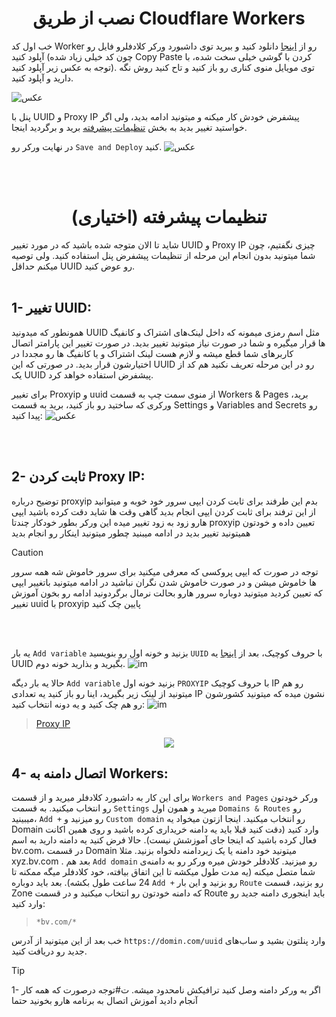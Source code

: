 <h1 align="center">نصب از طریق Cloudflare Workers</h1>

خب اول کد Worker رو از [اینجا](https://github.com/bia-pain-bache/BPB-Worker-Panel/releases/latest/download/worker.js) دانلود کنید و ببرید توی داشبورد ورکر کلادفلرو فایل رو آپلود کنید (چون کد خیلی زیاد شده Copy Paste کردن با گوشی خیلی سخت شده، با توجه به عکس زیر آپلود کنید). توی مویایل منوی کناری رو باز کنید و تاح کنید روش نگه دارید و آپلود کنید.

![عکس](https://github.com/valid7996/Gozargah/blob/main/images/imagwor/IMG_20250104_163617.jpg)

پنل با UUID و Proxy IP  پیشفرض خودش کار میکنه و میتونید ادامه بدید، ولی اگر خواستید تغییر بدید به بخش [تنظیمات پیشرفته](#تنظیمات-پیشرفته-اختیاری) برید و برگردید اینجا.

 در نهایت ورکر رو `Save and Deploy` کنید.
![عکس](https://github.com/valid7996/Gozargah/blob/main/images/imagwor/IMG_20250104_163647.jpg)





<br><br>
<h1 align="center">تنظیمات پیشرفته (اختیاری)</h1>

شاید تا الان متوجه شده باشید که در مورد تغییر UUID و Proxy IP  چیزی نگفتیم، چون شما میتونید بدون انجام این مرحله از تنظیمات پیشفرض پنل استفاده کنید. ولی توصیه میکنم حداقل UUID رو عوض کنید.
<br><br>

## 1- تغییر UUID:

همونطور که میدونید UUID  مثل اسم رمزی میمونه که داخل لینک‌های اشتراک و کانفیگ ها قرار میگیره و شما در صورت نیاز میتونید تغییر بدید. در صورت تغییر این پارامتر اتصال کاربرهای شما قطع میشه و لازم هست لینک اشتراک و یا کانفیگ ها رو مجددا در اختیارشون قرار بدید. در صورتی که این UUID رو در این مرحله تعریف نکنید هم کد از یک UUID پیشفرض استفاده خواهد کرد.


برای تغییر Proxyip و uuid از منوی سمت چپ به قسمت Workers & Pages برید، ورکری که ساختید رو باز کنید، برید به قسمت Settings و Variables and Secrets رو پیدا کنید:
![عکس](https://github.com/valid7996/Gozargah/blob/main/images/imagwor/IMG_20250104_163547.jpg)


<br><br>

## 2- ثابت کردن Proxy IP:

توضیح درباره proxyip  بدم این طرفند برای ثابت کردن ایپی سرور خود خوبه و میتوانید از این ترفند برای ثابت کردن ایپی انجام بدید گاهی وقت ها شاید دقت کرده باشید
ایپی هارو زود به زود تغییر میده این ورکر بطور خودکار چندتا proxyip  تعیین داده و خودتون همیتونید تغییر بدید در ادامه میبنید چطور میتونید اینکار رو انجام بدید 

> [!CAUTION]
>  توجه در صورت که ایپی پروکسی که معرفی میکنید برای سرور خاموش شه همه سرور ها خاموش میشن و در صورت خاموش شدن نگران نباشید در ادامه میتونید باتغییر ایپی که تعیین کردید میتونید دوباره سرور هارو بحالت نرمال برگردونید ادامه رو بخون آموزش تغییر uuid با proxyip پایین چک کنید

<br><br>



یه بار `Add variable` بزنید و خونه اول رو بنویسید `UUID` با حروف کوچیک، بعد از [اینجا](https://www.uuidgenerator.net/) یه UUID بگیرید و بذارید خونه دوم.
![im](https://github.com/valid7996/Gozargah/blob/main/images/imagwor/InShot_20250104_155744172.jpg)

حالا یه بار دیگه `Add variable` بزنید خونه اول `PROXYIP` با حروف کوچیک IP رو هم میتونید از لینک‌ زیر بگیرید، اینا رو باز کنید یه تعدادی IP نشون میده که میتونید کشورشون رو هم چک کنید و یه دونه انتخاب کنید:
![im](https://github.com/valid7996/Gozargah/blob/main/images/imagwor/InShot_20250104_155719489.jpg)

>[Proxy IP](https://www.nslookup.io/domains/bpb.yousef.isegaro.com/dns-records/)

<p align="center">
  <img src="assets/images/Proxy_ips.jpg">
</p>


## 4- اتصال دامنه به Workers:

برای این کار به داشبورد کلادفلر میرید و از قسمت `Workers and Pages` ورکر خودتون رو انتخاب میکنید. به قسمت `Settings` میرید و همون اول `Domains & Routes` رو میبینید، `Add +` رو میزنید و `Custom domain` رو انتخاب میکنید. اینجا ازتون میخواد یه Domain وارد کنید (دقت کنید قبلا باید یه دامنه خریداری کرده باشید و روی همین اکانت فعال کرده باشید که اینجا جای آموزشش نیست). حالا فرض کنید یه دامنه دارید به اسم bv.com، در قسمت Domain میتونید خود دامنه یا یک زیردامنه دلخواه بزنید. مثلا xyz.bv.com . بعد هم `Add domain` رو میزنید. کلادفلر خودش میره ورکر رو به دامنه‌ی شما متصل میکنه (یه مدت طول میکشه تا این اتفاق بیافته، خود کلادفلر میگه ممکنه تا 24 ساعت طول بکشه).
بعد باید دوباره `Add +` رو بزنید و این بار `Route` رو بزنید، قسمت Zone که دامنه خودتون رو انتخاب میکنید و در قسمت Route باید اینجوری دامنه جدید رو وارد کنید: 
> `*bv.com/*`

خب بعد از این میتونید از آدرس `https://domin.com/uuid` وارد پنلتون بشید و ساب‌های جدید رو دریافت کنید.

> [!TIP]
> 1- اگر به ورکر دامنه وصل کنید  ترافیکش نامحدود میشه.
> ت#توجه
> درصورت که همه کار آنجام دادید آموزش اتصال به برنامه هارو بخونید حتما 

